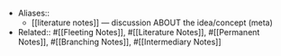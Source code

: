 - Aliases::
    - [[literature notes]] — discussion ABOUT the idea/concept (meta) 
- Related:: #[[Fleeting Notes]], #[[Literature Notes]], #[[Permanent Notes]], #[[Branching Notes]], #[[Intermediary Notes]]
